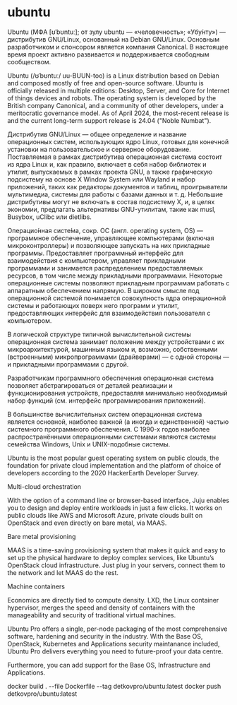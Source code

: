 # ubuntu

Ubuntu (МФА [ʊˈbʊntuː]; от зулу ubuntu — «человечность»; «Убу́нту») — дистрибутив GNU/Linux, основанный на Debian GNU/Linux. Основным разработчиком и спонсором является компания Canonical. В настоящее время проект активно развивается и поддерживается свободным сообществом.

Ubuntu (/ʊˈbʊntuː/ uu-BUUN-too) is a Linux distribution based on Debian and composed mostly of free and open-source software. Ubuntu is officially released in multiple editions: Desktop, Server, and Core for Internet of things devices and robots. The operating system is developed by the British company Canonical, and a community of other developers, under a meritocratic governance model. As of April 2024, the most-recent release is and the current long-term support release is 24.04 ("Noble Numbat").

Дистрибутив GNU/Linux — общее определение и название операционных систем, использующих ядро Linux, готовых для конечной установки на пользовательское и серверное оборудование. Поставляемая в рамках дистрибутива операционная система состоит из ядра Linux и, как правило, включает в себя набор библиотек и утилит, выпускаемых в рамках проекта GNU, а также графическую подсистему на основе X Window System или Wayland и набор приложений, таких как редакторы документов и таблиц, проигрыватели мультимедиа, системы для работы с базами данных и т. д. Небольшие дистрибутивы могут не включать в состав подсистему X, и, в целях экономии, предлагать альтернативы GNU-утилитам, такие как musl, Busybox, uClibc или dietlibs.

Операцио́нная систе́ма, сокр. ОС (англ. operating system, OS) — программное обеспечение, управляющее компьютерами (включая микроконтроллеры) и позволяющее запускать на них прикладные программы. Предоставляет программный интерфейс для взаимодействия с компьютером, управляет прикладными программами и занимается распределением предоставляемых ресурсов, в том числе между прикладными программами. Некоторые операционные системы позволяют прикладным программам работать с аппаратным обеспечением напрямую. В широком смысле под операционной системой понимается совокупность ядра операционной системы и работающих поверх него программ и утилит, предоставляющих интерфейс для взаимодействия пользователя с компьютером.

В логической структуре типичной вычислительной системы операционная система занимает положение между устройствами с их микроархитектурой, машинным языком и, возможно, собственными (встроенными) микропрограммами (драйверами) — с одной стороны — и прикладными программами с другой.

Разработчикам программного обеспечения операционная система позволяет абстрагироваться от деталей реализации и функционирования устройств, предоставляя минимально необходимый набор функций (см. интерфейс программирования приложений).

В большинстве вычислительных систем операционная система является основной, наиболее важной (а иногда и единственной) частью системного программного обеспечения. С 1990-х годов наиболее распространёнными операционными системами являются системы семейства Windows, Unix и UNIX-подобные системы.

Ubuntu is the most popular guest operating system on public clouds, the foundation for private cloud implementation and the platform of choice of developers according to the 2020 HackerEarth Developer Survey.

Multi-cloud orchestration

With the option of a command line or browser-based interface, Juju enables you to design and deploy entire workloads in just a few clicks. It works on public clouds like AWS and Microsoft Azure, private clouds built on OpenStack and even directly on bare metal, via MAAS.

Bare metal provisioning

MAAS is a time-saving provisioning system that makes it quick and easy to set up the physical hardware to deploy complex services, like Ubuntu’s OpenStack cloud infrastructure. Just plug in your servers, connect them to the network and let MAAS do the rest.

Machine containers

Economics are directly tied to compute density. LXD, the Linux container hypervisor, merges the speed and density of containers with the manageability and security of traditional virtual machines.

Ubuntu Pro offers a single, per-node packaging of the most comprehensive software, hardening and security in the industry. With the Base OS, OpenStack, Kubernetes and Applications security maintanance included, Ubuntu Pro delivers everything you need to future-proof your data centre.

Furthermore, you can add support for the Base OS, Infrastructure and Applications.

docker build . --file Dockerfile --tag detkovpro/ubuntu:latest
docker push detkovpro/ubuntu:latest
